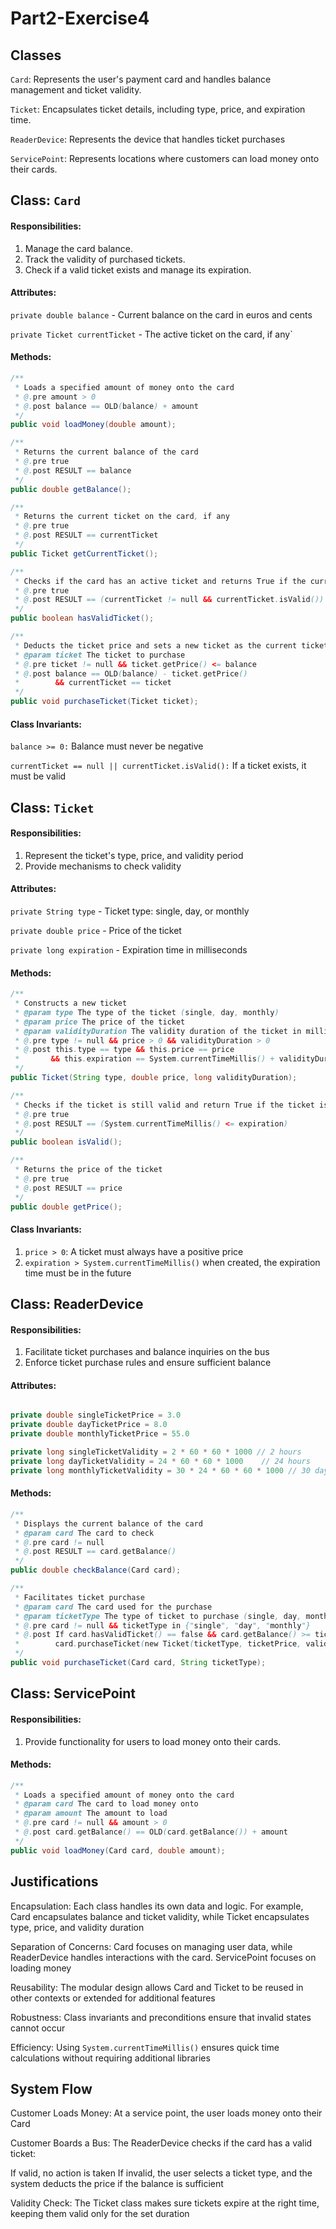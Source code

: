 # Part2-Exercise4

## Classes
`Card`: Represents the user's payment card and handles balance management and ticket validity.

`Ticket`: Encapsulates ticket details, including type, price, and expiration time.

`ReaderDevice`: Represents the device that handles ticket purchases

`ServicePoint`: Represents locations where customers can load money onto their cards.


## Class: `Card`
#### Responsibilities:

1. Manage the card balance.
2. Track the validity of purchased tickets.
3. Check if a valid ticket exists and manage its expiration.

#### Attributes: 
`private double balance` - Current balance on the card in euros and cents

`private Ticket currentTicket` - The active ticket on the card, if any`

#### Methods: 
```java
/**
 * Loads a specified amount of money onto the card
 * @.pre amount > 0
 * @.post balance == OLD(balance) + amount
 */
public void loadMoney(double amount);

/**
 * Returns the current balance of the card
 * @.pre true
 * @.post RESULT == balance
 */
public double getBalance();

/**
 * Returns the current ticket on the card, if any
 * @.pre true
 * @.post RESULT == currentTicket
 */
public Ticket getCurrentTicket();

/**
 * Checks if the card has an active ticket and returns True if the current ticket is valid otherwise return false 
 * @.pre true
 * @.post RESULT == (currentTicket != null && currentTicket.isValid())
 */
public boolean hasValidTicket();

/**
 * Deducts the ticket price and sets a new ticket as the current ticket
 * @param ticket The ticket to purchase
 * @.pre ticket != null && ticket.getPrice() <= balance
 * @.post balance == OLD(balance) - ticket.getPrice()
 *        && currentTicket == ticket
 */
public void purchaseTicket(Ticket ticket);

```

#### Class Invariants:

`balance >= 0:` Balance must never be negative

`currentTicket == null || currentTicket.isValid():` If a ticket exists, it must be valid




## Class: `Ticket`
#### Responsibilities:

1. Represent the ticket's type, price, and validity period
2. Provide mechanisms to check validity


#### Attributes: 
`private String type` - Ticket type: single, day, or monthly

`private double price`  - Price of the ticket

`private long expiration` - Expiration time in milliseconds 




#### Methods:
```java
/**
 * Constructs a new ticket
 * @param type The type of the ticket (single, day, monthly)
 * @param price The price of the ticket
 * @param validityDuration The validity duration of the ticket in milliseconds
 * @.pre type != null && price > 0 && validityDuration > 0
 * @.post this.type == type && this.price == price
 *       && this.expiration == System.currentTimeMillis() + validityDuration
 */
public Ticket(String type, double price, long validityDuration);

/**
 * Checks if the ticket is still valid and return True if the ticket is valid otherwise return false 
 * @.pre true
 * @.post RESULT == (System.currentTimeMillis() <= expiration)
 */
public boolean isValid();

/**
 * Returns the price of the ticket
 * @.pre true
 * @.post RESULT == price
 */
public double getPrice();

```

#### Class Invariants:

1. `price > 0`: A ticket must always have a positive price
2. `expiration > System.currentTimeMillis()` when created, the expiration time must be in the future



## Class: ReaderDevice

#### Responsibilities:

1. Facilitate ticket purchases and balance inquiries on the bus
2. Enforce ticket purchase rules and ensure sufficient balance

#### Attributes:
```java

private double singleTicketPrice = 3.0
private double dayTicketPrice = 8.0
private double monthlyTicketPrice = 55.0

private long singleTicketValidity = 2 * 60 * 60 * 1000 // 2 hours
private long dayTicketValidity = 24 * 60 * 60 * 1000    // 24 hours
private long monthlyTicketValidity = 30 * 24 * 60 * 60 * 1000 // 30 days


```

#### Methods: 
```java
/**
 * Displays the current balance of the card
 * @param card The card to check
 * @.pre card != null
 * @.post RESULT == card.getBalance()
 */
public double checkBalance(Card card);

/**
 * Facilitates ticket purchase
 * @param card The card used for the purchase
 * @param ticketType The type of ticket to purchase (single, day, monthly)
 * @.pre card != null && ticketType in {"single", "day", "monthly"}
 * @.post If card.hasValidTicket() == false && card.getBalance() >= ticketPrice,
 *        card.purchaseTicket(new Ticket(ticketType, ticketPrice, validityDuration))
 */
public void purchaseTicket(Card card, String ticketType);

```

## Class: ServicePoint

#### Responsibilities:

1. Provide functionality for users to load money onto their cards.

#### Methods:
```java
/**
 * Loads a specified amount of money onto the card
 * @param card The card to load money onto
 * @param amount The amount to load
 * @.pre card != null && amount > 0
 * @.post card.getBalance() == OLD(card.getBalance()) + amount
 */
public void loadMoney(Card card, double amount);

```

## Justifications
Encapsulation: Each class handles its own data and logic. For example, Card encapsulates balance and ticket validity, while Ticket encapsulates type, price, and validity duration

Separation of Concerns: Card focuses on managing user data, while ReaderDevice handles interactions with the card. ServicePoint focuses on loading money

Reusability: The modular design allows Card and Ticket to be reused in other contexts or extended for additional features

Robustness: Class invariants and preconditions ensure that invalid states cannot occur

Efficiency: Using `System.currentTimeMillis()` ensures quick time calculations without requiring additional libraries

## System Flow
Customer Loads Money: At a service point, the user loads money onto their Card

Customer Boards a Bus: 
The ReaderDevice checks if the card has a valid ticket:

If valid, no action is taken
If invalid, the user selects a ticket type, and the system deducts the price if the balance is sufficient

Validity Check:
The Ticket class makes sure tickets expire at the right time, keeping them valid only for the set duration





















